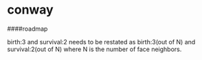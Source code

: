 conway
===

####roadmap

birth:3 and survival:2 needs to be restated as birth:3(out of N) and survival:2(out of N) where N is the number of face neighbors.

